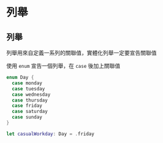 # 列舉

## 列舉

列舉用來自定義一系列的關聯值，實體化列舉一定要宣告關聯值

使用 `enum` 宣告一個列舉，在 `case` 後加上關聯值

```swift
enum Day {
  case monday
  case tuesday
  case wednesday
  case thursday
  case friday
  case saturday
  case sunday
}

let casualWorkday: Day = .friday
```

